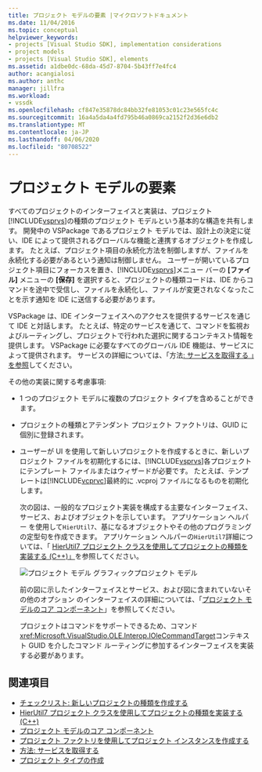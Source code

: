 ```yaml
---
title: プロジェクト モデルの要素 |マイクロソフトドキュメント
ms.date: 11/04/2016
ms.topic: conceptual
helpviewer_keywords:
- projects [Visual Studio SDK], implementation considerations
- project models
- projects [Visual Studio SDK], elements
ms.assetid: a1dbe0dc-68da-45d7-8704-5b43ff7e4fc4
author: acangialosi
ms.author: anthc
manager: jillfra
ms.workload:
- vssdk
ms.openlocfilehash: cf847e35878dc84bb32fe81053c01c23e565fc4c
ms.sourcegitcommit: 16a4a5da4a4fd795b46a0869ca2152f2d36e6db2
ms.translationtype: MT
ms.contentlocale: ja-JP
ms.lasthandoff: 04/06/2020
ms.locfileid: "80708522"
---
```

# <a name="elements-of-a-project-model"></a>プロジェクト モデルの要素
すべてのプロジェクトのインターフェイスと実装は、プロジェクト[!INCLUDE[vsprvs](../../code-quality/includes/vsprvs_md.md)]の種類のプロジェクト モデルという基本的な構造を共有します。 開発中の VSPackage であるプロジェクト モデルでは、設計上の決定に従い、IDE によって提供されるグローバルな機能と連携するオブジェクトを作成します。 たとえば、プロジェクト項目の永続化方法を制御しますが、ファイルを永続化する必要があるという通知は制御しません。 ユーザーが開いているプロジェクト項目にフォーカスを置き、[!INCLUDE[vsprvs](../../code-quality/includes/vsprvs_md.md)]メニュー バーの **[ファイル]** メニューの **[保存]** を選択すると、プロジェクトの種類コードは、IDE からコマンドを途中で受信し、ファイルを永続化し、ファイルが変更されなくなったことを示す通知を IDE に送信する必要があります。

 VSPackage は、IDE インターフェイスへのアクセスを提供するサービスを通じて IDE と対話します。 たとえば、特定のサービスを通じて、コマンドを監視およびルーティングし、プロジェクトで行われた選択に関するコンテキスト情報を提供します。 VSPackage に必要なすべてのグローバル IDE 機能は、サービスによって提供されます。 サービスの詳細については、「方法[: サービスを取得する 」を参照](../../extensibility/how-to-get-a-service.md)してください。

 その他の実装に関する考慮事項:

- 1 つのプロジェクト モデルに複数のプロジェクト タイプを含めることができます。

- プロジェクトの種類とアテンダント プロジェクト ファクトリは、GUID に個別に登録されます。

- ユーザーが UI を使用して新しいプロジェクトを作成するときに、新しいプロジェクト ファイルを初期化するには、[!INCLUDE[vsprvs](../../code-quality/includes/vsprvs_md.md)]各プロジェクトにテンプレート ファイルまたはウィザードが必要です。 たとえば、テンプレートは[!INCLUDE[vcprvc](../../code-quality/includes/vcprvc_md.md)]最終的に .vcproj ファイルになるものを初期化します。

  次の図は、一般的なプロジェクト実装を構成する主要なインターフェイス、サービス、およびオブジェクトを示しています。 アプリケーション ヘルパー を使用して`HierUtil7`、基になるオブジェクトやその他のプログラミング の定型句を作成できます。 アプリケーション ヘルパーの`HierUtil7`詳細については、「 [HierUtil7 プロジェクト クラスを使用してプロジェクトの種類を実装する (C++)」](https://msdn.microsoft.com/library/a5c16a09-94a2-46ef-87b5-35b815e2f346)を参照してください。

  ![プロジェクト モデル グラフィック](../../extensibility/internals/media/vsprojectmodel.gif "プロジェクトモデル")プロジェクト モデル

  前の図に示したインターフェイスとサービス、および図に含まれていないその他のオプション のインターフェイスの詳細については、「[プロジェクト モデルのコア コンポーネント](../../extensibility/internals/project-model-core-components.md)」を参照してください。

  プロジェクトはコマンドをサポートできるため、コマンド<xref:Microsoft.VisualStudio.OLE.Interop.IOleCommandTarget>コンテキスト GUID を介したコマンド ルーティングに参加するインターフェイスを実装する必要があります。

## <a name="see-also"></a>関連項目
- [チェックリスト: 新しいプロジェクトの種類を作成する](../../extensibility/internals/checklist-creating-new-project-types.md)
- [HierUtil7 プロジェクト クラスを使用してプロジェクトの種類を実装する (C++)](https://msdn.microsoft.com/library/a5c16a09-94a2-46ef-87b5-35b815e2f346)
- [プロジェクト モデルのコア コンポーネント](../../extensibility/internals/project-model-core-components.md)
- [プロジェクト ファクトリを使用してプロジェクト インスタンスを作成する](../../extensibility/internals/creating-project-instances-by-using-project-factories.md)
- [方法: サービスを取得する](../../extensibility/how-to-get-a-service.md)
- [プロジェクト タイプの作成](../../extensibility/internals/creating-project-types.md)
